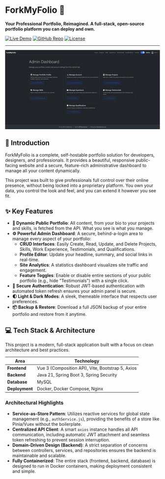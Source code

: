 # ForkMyFolio 🚀

**Your Professional Portfolio, Reimagined. A full-stack, open-source portfolio platform you can deploy and own.**

[![Live Demo](https://img.shields.io/badge/Live-Demo-brightgreen?style=for-the-badge&logo=vercel)](https://forkmyfolio.nemesisnet.co.za)
[![GitHub Repo](https://img.shields.io/badge/GitHub-Repo-blue?style=for-the-badge&logo=github)](https://github.com/NemesisGuy/ForkMyFolio-frontend)
[![License](https://img.shields.io/github/license/NemesisGuy/ForkMyFolio-frontend?style=for-the-badge)](LICENSE)

---

![ForkMyFolio Screenshot](https://github.com/NemesisGuy/ForkMyFolio-frontend/blob/master/Snapshotforkmyfolio.nemesisnet.co.za.png?raw=true)

## 📌 Introduction

ForkMyFolio is a complete, self-hostable portfolio solution for developers, designers, and professionals. It provides a beautiful, responsive public-facing website and a secure, feature-rich administrative dashboard to manage all your content dynamically.

This project was built to give professionals full control over their online presence, without being locked into a proprietary platform. You own your data, you control the look and feel, and you can extend it however you see fit.

## ✨ Key Features

-   **🎨 Dynamic Public Portfolio**: All content, from your bio to your projects and skills, is fetched from the API. What you see is what you manage.
-   **⚙️ Powerful Admin Dashboard**: A secure, behind-a-login area to manage every aspect of your portfolio:
    -   **CRUD Interfaces**: Easily Create, Read, Update, and Delete Projects, Skills, Work Experience, Testimonials, and Qualifications.
    -   **Profile Editor**: Update your headline, summary, and social links in real-time.
    -   **Site Analytics**: A statistics dashboard visualizes site traffic and engagement.
    -   **Feature Toggles**: Enable or disable entire sections of your public portfolio (e.g., hide "Testimonials") with a single click.
-   **🔐 Secure Authentication**: Robust JWT-based authentication with automated token refresh ensures your admin panel is secure.
-   **🌓 Light & Dark Modes**: A sleek, themeable interface that respects user preferences.
-   **📦 Backup & Restore**: Download a full JSON backup of your entire portfolio and restore from it anytime.

## 💻 Tech Stack & Architecture

This project is a modern, full-stack application built with a focus on clean architecture and best practices.

| Area      | Technology                                       |
|-----------|--------------------------------------------------|
| **Frontend**  | Vue 3 (Composition API), Vite, Bootstrap 5, Axios |
| **Backend**   | Java 21, Spring Boot 3, Spring Security          |
| **Database**  | MySQL                                            |
| **Deployment**| Docker, Docker Compose, Nginx                    |

### Architectural Highlights

-   **Service-as-Store Pattern**: Utilizes reactive services for global state management (e.g., `authService.js`), providing the benefits of a store like Pinia/Vuex without the boilerplate.
-   **Centralized API Client**: A smart `axios` instance handles all API communication, including automatic JWT attachment and seamless token refreshing to prevent session interruption.
-   **Domain-Driven Design (Backend)**: A strict separation of concerns between controllers, services, and repositories ensures the backend is maintainable and scalable.
-   **Fully Containerized**: The entire stack (frontend, backend, database) is designed to run in Docker containers, making deployment consistent and simple.

